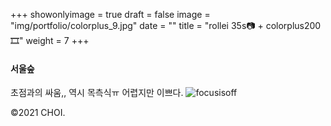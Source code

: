 +++
showonlyimage = true
draft = false
image = "img/portfolio/colorplus_9.jpg"
date = ""
title = "rollei 35s📷 + colorplus200🎞"
weight = 7
+++

#### 서울숲

초점과의 싸움,, 역시 목측식ㅠ 어렵지만 이쁘다.
![focusisoff][1]

[1]: https://jisun-choi.github.io/choi//img/portfolio/colorplus_9.jpg

©2021 CHOI.
